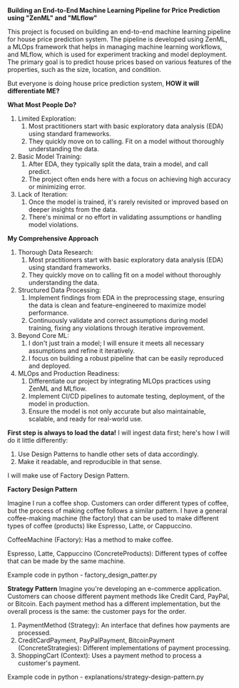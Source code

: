 **Building an End-to-End Machine Learning Pipeline for Price Prediction using "ZenML" and "MLflow"**

This project is focused on building an end-to-end machine learning pipeline for house price prediction system.
The pipeline is developed using ZenML, a MLOps framework that helps in managing machine learning workflows, and MLflow, which is used for experiment tracking and model deployment.
The primary goal is to predict house prices based on various features of the properties, such as the size, location, and condition.

But everyone is doing house price prediction system, **HOW it will differentiate ME?**

**What Most People Do?**
1. Limited Exploration:
    1. Most practitioners start with basic exploratory data analysis (EDA) using standard frameworks.
    2. They quickly move on to calling. Fit on a model without thoroughly understanding the data.
2. Basic Model Training:
    1. After EDA, they typically split the data, train a model, and call predict.
    2. The project often ends here with a focus on achieving high accuracy or minimizing error.
3. Lack of Iteration:
    1. Once the model is trained, it's rarely revisited or improved based on deeper insights from the data.
    2. There's minimal or no effort in validating assumptions or handling model violations.

**My Comprehensive Approach**
1. Thorough Data Research:
    1. Most practitioners start with basic exploratory data analysis (EDA) using standard frameworks.
    2. They quickly move on to calling fit on a model without thoroughly understanding the data.
2. Structured Data Processing:
    1. Implement findings from EDA in the preprocessing stage, ensuring the data is clean and feature-engineered to maximize model         
       performance.
    2. Continuously validate and correct assumptions during model training, fixing any violations through iterative improvement.
3. Beyond Core ML:
    1. I don't just train a model; I will ensure it meets all necessary assumptions and refine it iteratively.
    2. I focus on building a robust pipeline that can be easily reproduced and deployed.
4. MLOps and Production Readiness:
    1. Differentiate our project by integrating MLOps practices using ZenML and MLflow.
    2. Implement CI/CD pipelines to automate testing, deployment, of the model in production.
    3. Ensure the model is not only accurate but also maintainable, scalable, and ready for real-world use.

**First step is always to load the data!**
I will ingest data first; here's how I will do it little differently:
1. Use Design Patterns to handle other sets of data accordingly.
2. Make it readable, and reproducible in that sense.
   
I will make use of Factory Design Pattern.

**Factory Design Pattern**

Imagine I run a coffee shop. Customers can order different types of coffee, but the process of making coffee follows a similar pattern. I have a general coffee-making machine (the factory) that can be used to make different types of coffee (products) like Espresso, Latte, or Cappuccino.

CoffeeMachine (Factory): Has a method to make coffee.

Espresso, Latte, Cappuccino (ConcreteProducts): Different types of coffee that can be made by the same machine.

Example code in python - factory_design_patter.py

**Strategy Pattern**
Imagine you're developing an e-commerce application. Customers can choose different payment methods like Credit Card, PayPal, or Bitcoin. Each payment method has a different implementation, but the overall process is the same: the customer pays for the order.

1. PaymentMethod (Strategy): An interface that defines how payments are processed.
2. CreditCardPayment, PayPalPayment, BitcoinPayment (ConcreteStrategies): Different implementations of payment processing.
3. ShoppingCart (Context): Uses a payment method to process a customer's payment.
   
Example code in python - explanations/strategy-design-pattern.py

